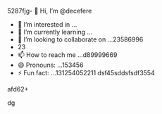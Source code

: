 5287fjg- 👋 Hi, I’m @decefere
- 👀 I’m interested in ...
- 🌱 I’m currently learning ...
- 💞️ I’m looking to collaborate on ...23586996
- 23
- 📫 How to reach me ...d89999669
- 😄 Pronouns: ...153456
- ⚡ Fun fact: ...131254052211
dsf45sddsfsdf3554
<!---455sdffre
decefere/decefere is a ✨ special ✨ repository becausfdse its `RE45ADME.md` (this file) appears on your GitHub profile.
You can click the Preview link to take a look at your changes.
--->afd62+
dg
